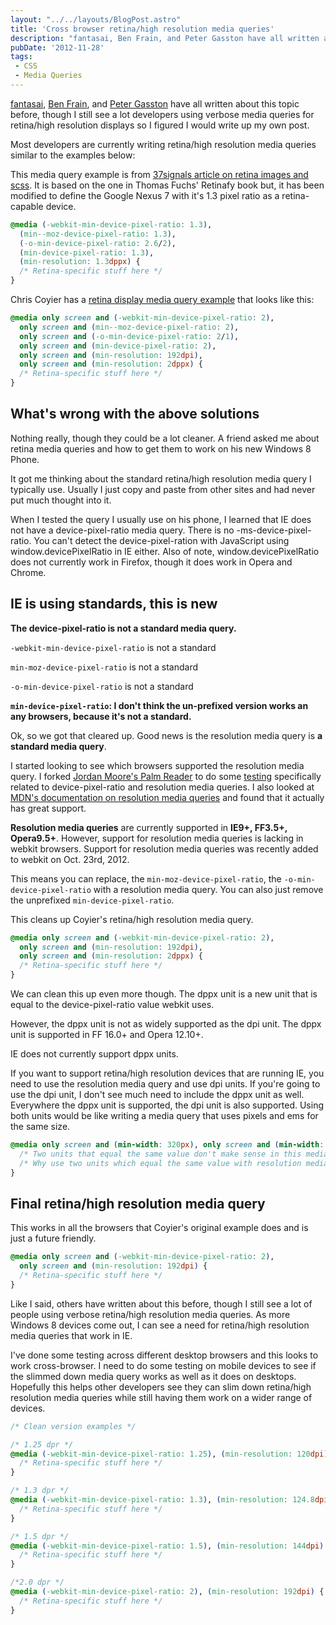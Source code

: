 ```yaml
---
layout: "../../layouts/BlogPost.astro"
title: 'Cross browser retina/high resolution media queries'
description: "fantasai, Ben Frain, and Peter Gasston have all written about this topic before, though I still see a lot developers using verbose…"
pubDate: '2012-11-28'
tags:
 - CSS
 - Media Queries
---
```


[fantasai][1], [Ben Frain][2], and [Peter Gasston][3] have all written about this topic before, though I still see a lot developers using verbose media queries for retina/high resolution displays so I figured I would write up my own post.

Most developers are currently writing retina/high resolution media queries similar to the examples below:

This media query example is from [37signals article on retina images and scss][4]. It is based on the one in Thomas Fuchs' Retinafy book but, it has been modified to define the Google Nexus 7 with it's 1.3 pixel ratio as a retina-capable device.

```css
@media (-webkit-min-device-pixel-ratio: 1.3),
  (min--moz-device-pixel-ratio: 1.3),
  (-o-min-device-pixel-ratio: 2.6/2),
  (min-device-pixel-ratio: 1.3),
  (min-resolution: 1.3dppx) {
  /* Retina-specific stuff here */
}
```

Chris Coyier has a [retina display media query example][5] that looks like this:

```css
@media only screen and (-webkit-min-device-pixel-ratio: 2),
  only screen and (min--moz-device-pixel-ratio: 2),
  only screen and (-o-min-device-pixel-ratio: 2/1),
  only screen and (min-device-pixel-ratio: 2),
  only screen and (min-resolution: 192dpi),
  only screen and (min-resolution: 2dppx) {
  /* Retina-specific stuff here */
}
```

## What's wrong with the above solutions

Nothing really, though they could be a lot cleaner. A friend asked me about retina media queries and how to get them to work on his new Windows 8 Phone.

It got me thinking about the standard retina/high resolution media query I typically use. Usually I just copy and paste from other sites and had never put much thought into it.

When I tested the query I usually use on his phone, I learned that IE does not have a device-pixel-ratio media query. There is no -ms-device-pixel-ratio. You can't detect the device-pixel-ration with JavaScript using window.devicePixelRatio in IE either. Also of note, window.devicePixelRatio does not currently work in Firefox, though it does work in Opera and Chrome.

## IE is using standards, this is new

**The device-pixel-ratio is not a standard media query.**

`-webkit-min-device-pixel-ratio` is not a standard

`min-moz-device-pixel-ratio` is not a standard

`-o-min-device-pixel-ratio` is not a standard

**`min-device-pixel-ratio`: I don't think the un-prefixed version works an any browsers, because it's not a standard.**

Ok, so we got that cleared up. Good news is the resolution media query is **a standard media query**.

I started looking to see which browsers supported the resolution media query. I forked [Jordan Moore's Palm Reader][6] to do some [testing][7] specifically related to device-pixel-ratio and resolution media queries. I also looked at [MDN's documentation on resolution media queries][8] and found that it actually has great support.

**Resolution media queries** are currently supported in **IE9+, FF3.5+, Opera9.5+**. However, support for resolution media queries is lacking in webkit browsers. Support for resolution media queries was recently added to webkit on Oct. 23rd, 2012.

This means you can replace, the `min-moz-device-pixel-ratio`, the `-o-min-device-pixel-ratio` with a resolution media query. You can also just remove the unprefixed `min-device-pixel-ratio`.

This cleans up Coyier's retina/high resolution media query.

```css
@media only screen and (-webkit-min-device-pixel-ratio: 2),
  only screen and (min-resolution: 192dpi),
  only screen and (min-resolution: 2dppx) {
  /* Retina-specific stuff here */
}
```

We can clean this up even more though. The dppx unit is a new unit that is equal to the device-pixel-ratio value webkit uses.

However, the dppx unit is not as widely supported as the dpi unit. The dppx unit is supported in FF 16.0+ and Opera 12.10+.

IE does not currently support dppx units.

If you want to support retina/high resolution devices that are running IE, you need to use the resolution media query and use dpi units. If you're going to use the dpi unit, I don't see much need to include the dppx unit as well. Everywhere the dppx unit is supported, the dpi unit is also supported. Using both units would be like writing a media query that uses pixels and ems for the same size.

```css
@media only screen and (min-width: 320px), only screen and (min-width: 20em) {
  /* Two units that equal the same value don't make sense in this media query*/
  /* Why use two units which equal the same value with resolution media queries? */
}
```

## Final retina/high resolution media query

This works in all the browsers that Coyier's original example does and is just a future friendly.

```css
@media only screen and (-webkit-min-device-pixel-ratio: 2),
  only screen and (min-resolution: 192dpi) {
  /* Retina-specific stuff here */
}
```

Like I said, others have written about this before, though I still see a lot of people using verbose retina/high resolution media queries. As more Windows 8 devices come out, I can see a need for retina/high resolution media queries that work in IE.

I've done some testing across different desktop browsers and this looks to work cross-browser. I need to do some testing on mobile devices to see if the slimmed down media query works as well as it does on desktops. Hopefully this helps other developers see they can slim down retina/high resolution media queries while still having them work on a wider range of devices.

```css
/* Clean version examples */

/* 1.25 dpr */
@media (-webkit-min-device-pixel-ratio: 1.25), (min-resolution: 120dpi) {
  /* Retina-specific stuff here */
}

/* 1.3 dpr */
@media (-webkit-min-device-pixel-ratio: 1.3), (min-resolution: 124.8dpi) {
  /* Retina-specific stuff here */
}

/* 1.5 dpr */
@media (-webkit-min-device-pixel-ratio: 1.5), (min-resolution: 144dpi) {
  /* Retina-specific stuff here */
}

/*2.0 dpr */
@media (-webkit-min-device-pixel-ratio: 2), (min-resolution: 192dpi) {
  /* Retina-specific stuff here */
}
```

[1]: http://www.w3.org/blog/CSS/2012/06/14/unprefix-webkit-device-pixel-ratio/
[2]: http://benfrain.com/a-full-vendor-stack-for-targeting-high-resolution-retina-devices/
[3]: http://www.broken-links.com/2012/07/13/using-media-queries-to-test-device-resolution/
[4]: http://37signals.com/svn/posts/3271-easy-retina-ready-images-using-scss
[5]: http://css-tricks.com/snippets/css/retina-display-media-query/
[6]: http://www.jordanm.co.uk/palmreader/
[7]: http://brettjankord.com/projects/palmreader/
[8]: https://developer.mozilla.org/en-US/docs/CSS/resolution
